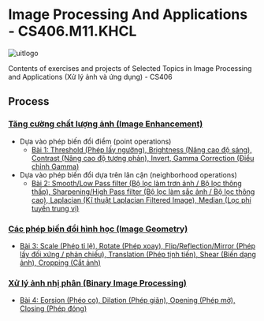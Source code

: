 # Image Processing And Applications - CS406.M11.KHCL

 ![uitlogo](https://portal.uit.edu.vn/Styles/profi/images/logo186x150.png)

Contents of exercises and projects of Selected Topics in Image Processing and Applications (Xử lý ảnh và ứng dụng) - CS406

## Process
### [Tăng cường chất lượng ảnh (Image Enhancement)](https://github.com/ndtuan10/Image-Processing-And-Applications_CS406.M11.KHCL/tree/main/BaiTap/Image_Enhancement)
- Dựa vào phép biến đổi điểm (point operations)
  - [Bài 1: Threshold (Phép lấy ngưỡng), Brightness (Nâng cao độ sáng), Contrast (Nâng cao độ tương phản), Invert, Gamma Correction (Điều chỉnh Gamma)](https://github.com/ndtuan10/Image-Processing-And-Applications_CS406.M11.KHCL/blob/main/BaiTap/Image_Enhancement/BaiTap1:%20(Threshold%2C%20Contrast%2C%20Brightness%2C%20Invert%2C%20Gamma_Correction).ipynb)
- Dựa vào phép biến đổi dựa trên lân cận (neighborhood operations)
  - [Bài 2: Smooth/Low Pass filter (Bộ lọc làm trơn ảnh / Bộ lọc thông thấp), Sharpening/High Pass filter (Bộ lọc làm sắc ảnh / Bộ lọc thông cao), Laplacian (Kĩ thuật Laplacian Filtered Image), Median (Lọc phi tuyến trung vị)](https://github.com/ndtuan10/Image-Processing-And-Applications_CS406.M11.KHCL/blob/main/BaiTap/Image_Enhancement/BaiTap2:%20(Smooth%2C%20Sharpening%2C%20Laplacian%2C%20Median).ipynb)
 
### [Các phép biến đổi hình học (Image Geometry)](https://github.com/ndtuan10/Image-Processing-And-Applications_CS406.M11.KHCL/tree/main/BaiTap/Image_Geometry)
  - [Bài 3: Scale (Phép tỉ lệ), Rotate (Phép xoay), Flip/Reflection/Mirror (Phép lấy đối xứng / phản chiếu), Translation (Phép tịnh tiến), Shear (Biến dạng ảnh), Cropping (Cắt ảnh)](https://github.com/ndtuan10/Image-Processing-And-Applications_CS406.M11.KHCL/blob/main/BaiTap/Image_Geometry/BaiTap3:%20Scale%2C%20Rotate%2C%20Flip%20(Reflection)%2C%20Translation%2C%20Shear%2C%20Cropping.ipynb)

### [Xử lý ảnh nhị phân (Binary Image Processing)](https://github.com/ndtuan10/Image-Processing-And-Applications_CS406.M11.KHCL/tree/main/BaiTap/Binary_Image_Processing)
  - [Bài 4: Eorsion (Phéo co), Dilation (Phép giãn), Opening (Phép mở), Closing (Phép đóng)](https://github.com/ndtuan10/Image-Processing-And-Applications_CS406.M11.KHCL/blob/main/BaiTap/Binary_Image_Processing/BaiTap4:%20Binary%20Image%20Processing%20(Erosion%2C%20Dilation%2C%20Opening%2C%20Closing).ipynb)

